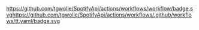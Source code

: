 https://github.com/tgwolle/SpotifyApi/actions/workflows/workflow/badge.svghttps://github.com/tgwolle/SpotifyApi/actions/workflows/.github/workflows/tt.yaml/badge.svg
